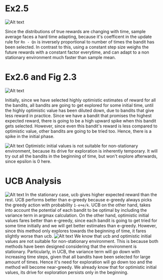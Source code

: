 # Ex2.5
![Alt text](./ex2_5.png?raw=true "Step size vs sample avg. on non stationary environment")

Since the distributions of true rewards are changing with time, sample average faces a hard time adapting, because it's coefficent in the update rule for `Rn - Qn` is inversely proportional to number of times the bandit has been selected.
In contrast to this, using a constant step size weighs the future rewards with a constant factor everytime, and can adapt to a non stationary environment much faster than sample mean.

# Ex2.6 and Fig 2.3
![Alt text](./fig2_3_stationary.png?raw=true "Optimistic vs Realistic on stationary environment")

Initially, since we have selected highly optimistic estimates of reward for all the bandits, all bandits are going to get explored for some initial time, until the highly optimistic value has been diluted down, due to bandits that give less reward in practice. Since we have a bandit that promises the highest expected reward, there is going to be a high upward spike when this bandit gets selected. However, since even this bandit's reward is less compared to optimistic value, other bandits are going to be tried too. Hence, there is a spike in the initial phase.

![Alt text](./fig2_3_non-stationary.png?raw=true "Optimistic vs Realistic on stationary environment")
Optimistic initial values is not suitable for non-stationary environment, because its drive for exploration is inherently temporary. It will try out all the bandits in the beginning of time, but won't explore afterwards, since epsilon is 0 here.

# UCB Analysis
![Alt text](./ucb_stationary.png?raw=true "UCB")
In the stationary case, ucb gives higher expected reward than the rest. UCB performs better than e-greedy because e-greedy always picks the greedy action with probability `1-e+e/k`. UCB on the other hand, takes into account the potential of each bandit to be optimal by including the variance term in argmax calculation.
On the other hand, optimistic initial values fares better than e-greedy, since each bandit is going to get tried for some time initially and we will get better estimates than e-greedy. However, since this method only explores towards the beginning of time, it fares slightly worse than ucb.
![Alt text](./ucb_non-stationary.png?raw=true "UCB")
We know that ucb and optimistic initial values are not suitable for non-stationary environment. This is because both methods have been designed considering that the environment is stationary. Particularly, in UCB, the variance term will go down with increasing time steps, given that all bandits have been selected for large amount of times. Hence it's need for exploration will go down too and the method will become near-greedy. We already know that for optimistic initial values, its drive for exploration persists only in the beginning.
